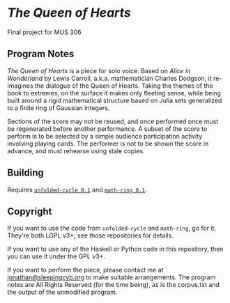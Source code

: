 # *The Queen of Hearts*
Final project for MUS 306


## Program Notes
*The Queen of Hearts* is a piece for solo voice. Based on *Alice in Wonderland*
by Lewis Carroll, a.k.a. mathematician Charles Dodgson, it re-imagines the
dialogue of the Queen of Hearts. Taking the themes of the book to extremes,
on the surface it makes only fleeting sense, while being built around a rigid
mathematical structure based on Julia sets generalized to a finite ring of
Gaussian integers.

Sections of the score may not be reused, and once performed once must be regenerated
before another performance. A subset of the score to perform is to be selected by
a simple audience participation activity involving playing cards. The performer is
not to be shown the score in advance, and must rehearse using stale copies.


## Building

Requires [`unfolded-cycle 0.1`](https://github.com/jdpage/unfolded-cycle) and
[`math-ring 0.1`](https://github.com/jdpage/math-ring).


## Copyright

If you want to use the code from `unfolded-cycle` and `math-ring`, go for it.
They're both LGPL v3+; see those repositories for details.

If you want to use any of the Haskell or Python code in this repository, then
you can use it under the GPL v3+.

If you want to perform the piece, please contact me at jonathan@sleepingcyb.org
to make suitable arrangements. The program notes are All Rights Reserved (for
the time being), as is the corpus.txt and the output of the unmodified program.


